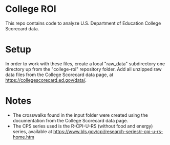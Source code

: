 # College ROI
This repo contains code to analyze U.S. Department of Education College Scorecard data.
# Setup
In order to work with these files, create a local "raw_data" subdirectory one directory up from the "college-roi" repository folder. Add all unzipped raw data files from the College Scorecard data page, at https://collegescorecard.ed.gov/data/.
# Notes
- The crosswalks found in the input folder were created using the documentation from the College Scorecard data page.
- The CPS series used is the R-CPI-U-RS (without food and energy) series, available at https://www.bls.gov/cpi/research-series/r-cpi-u-rs-home.htm
